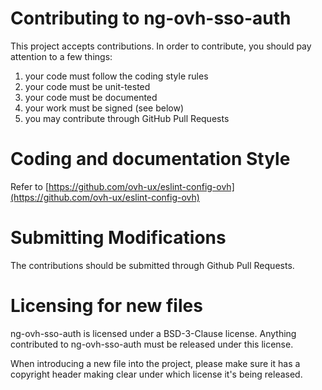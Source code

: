 # Contributing to ng-ovh-sso-auth

This project accepts contributions. In order to contribute, you should
pay attention to a few things:

1. your code must follow the coding style rules
2. your code must be unit-tested
3. your code must be documented
4. your work must be signed (see below)
5. you may contribute through GitHub Pull Requests

# Coding and documentation Style

Refer to [https://github.com/ovh-ux/eslint-config-ovh](https://github.com/ovh-ux/eslint-config-ovh)

# Submitting Modifications

The contributions should be submitted through Github Pull Requests.

# Licensing for new files

ng-ovh-sso-auth is licensed under a BSD-3-Clause license. Anything
contributed to ng-ovh-sso-auth must be released under this license.

When introducing a new file into the project, please make sure it has a
copyright header making clear under which license it's being released.
